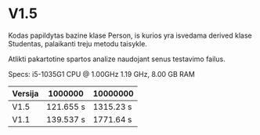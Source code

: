 # V1.5

Kodas papildytas bazine klase Person, is kurios yra isvedama derived klase Studentas, palaikanti treju metodu taisykle.

Atlikti pakartotine spartos analize naudojant senus testavimo failus.

Specs: i5-1035G1 CPU @ 1.00GHz 1.19 GHz, 8.00 GB RAM

|Versija|1000000|10000000|
|---|---|---|
|V1.5|121.655 s|1315.23 s|
|V1.1|139.537 s|1771.64 s|

